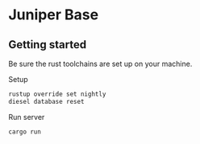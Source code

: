 # Juniper Base

## Getting started

Be sure the rust toolchains are set up on your machine.

Setup

```bash
rustup override set nightly
diesel database reset
```

Run server

```bash
cargo run
```
